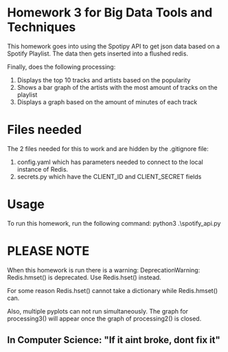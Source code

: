 # Homework 3 for Big Data Tools and Techniques

This homework goes into using the Spotipy API to get json data based on a Spotify Playlist.
The data then gets inserted into a flushed redis.

Finally, does the following processing:
1. Displays the top 10 tracks and artists based on the popularity
2. Shows a bar graph of the artists with the most amount of tracks on the playlist
3. Displays a graph based on the amount of minutes of each track

# Files needed
The 2 files needed for this to work and are hidden by the .gitignore file:
1. config.yaml which has parameters needed to connect to the local instance of Redis.
2. secrets.py which have the CLIENT_ID and CLIENT_SECRET fields

# Usage
To run this homework, run the following command:
python3 .\spotify_api.py

# PLEASE NOTE
When this homework is run there is a warning:
DeprecationWarning: Redis.hmset() is deprecated. Use Redis.hset() instead.

For some reason Redis.hset() cannot take a dictionary while Redis.hmset() can.

Also, multiple pyplots can not run simultaneously. The graph for processing3() will appear once the graph of processing2() is closed. 

## In Computer Science: "If it aint broke, dont fix it"